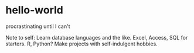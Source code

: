 # hello-world

procrastinating until I can't

Note to self: Learn database languages and the like. Excel, Access, SQL for starters. R, Python? Make projects with self-indulgent hobbies.
